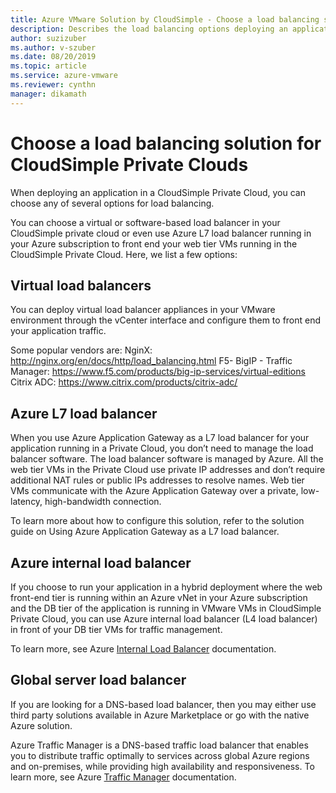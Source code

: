 ```yaml
---
title: Azure VMware Solution by CloudSimple - Choose a load balancing solution for CloudSimple Private Clouds
description: Describes the load balancing options deploying an application in a Private Cloud
author: suzizuber 
ms.author: v-szuber
ms.date: 08/20/2019 
ms.topic: article 
ms.service: azure-vmware
ms.reviewer: cynthn 
manager: dikamath 
---
```


# Choose a load balancing solution for CloudSimple Private Clouds

When deploying an application in a CloudSimple Private Cloud, you can choose any of several options for load balancing.

You can choose a virtual or software-based load balancer in your CloudSimple private cloud or even use Azure L7 load balancer running in your Azure subscription to front end your web tier VMs running in the CloudSimple Private Cloud. Here, we list a few options:

## Virtual load balancers

You can deploy virtual load balancer appliances in your VMware environment through the vCenter interface and configure them to front end your application traffic.

Some popular vendors are:
NginX: http://nginx.org/en/docs/http/load_balancing.html
F5- BigIP - Traffic Manager: https://www.f5.com/products/big-ip-services/virtual-editions
Citrix ADC: https://www.citrix.com/products/citrix-adc/

## Azure L7 load balancer

When you use Azure Application Gateway as a L7 load balancer for your application running in a Private Cloud, you don’t need to manage the load balancer software. The load balancer software is managed by Azure. All the web tier VMs in the Private Cloud use private IP addresses and don’t require additional NAT rules or public IPs addresses to resolve names. Web tier VMs communicate with the Azure Application Gateway over a private, low-latency, high-bandwidth connection.

To learn more about how to configure this solution, refer to the solution guide on Using Azure Application Gateway as a L7 load balancer.

## Azure internal load balancer

If you choose to run your application in a hybrid deployment where the web front-end tier is running within an Azure vNet in your Azure subscription and the DB tier of the application is running in VMware VMs in CloudSimple Private Cloud, you can use Azure internal load balancer (L4 load balancer) in front of your DB tier VMs for traffic management.

To learn more, see Azure [Internal Load Balancer](../load-balancer/components.md#frontend-ip-configurations) documentation.

## Global server load balancer

If you are looking for a DNS-based load balancer, then you may either use third party solutions available in Azure Marketplace or go with the native Azure solution.

Azure Traffic Manager is a DNS-based traffic load balancer that enables you to distribute traffic optimally to services across global Azure regions and on-premises, while providing high availability and responsiveness. To learn more, see Azure [Traffic Manager](../traffic-manager/traffic-manager-configure-geographic-routing-method.md) documentation.
